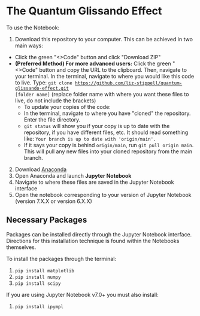 # The Quantum Glissando Effect

To use the Notebook:
1. Download this repository to your computer. This can be achieved in two main ways:
  - Click the green "<>Code" button and click "Download ZIP"
  - <b>(Preferred Method) For more advanced users:</b> Click the green "<>Code" button and copy the URL to the clipboard. Then, navigate to your terminal. In the terminal, navigate to where you would like this code to live. Type: <code>git clone https://github.com/liz-stippell/quantum-glissando-effect.git [folder name]</code> (replace folder name with where you want these files to live, do not include the brackets)
      -  To update your copies of the code:
      -  In the terminal, navigate to where you have "cloned" the repository. Enter the file directory.
      -  `git status` will show you if your copy is up to date with the repository, if you have different files, etc. It should read something like: `Your branch is up to date with 'origin/main'.`
      -  If it says your copy is behind `origin/main`, run `git pull origin main`. This will pull any new files into your cloned repository from the main branch.
2. Download [Anaconda](https://www.anaconda.com/download?utm_source=anacondadocs&utm_medium=documentation&utm_campaign=download&utm_content=installwindows)
3. Open Anaconda and launch <b>Jupyter Notebook</b>
4. Navigate to where these files are saved in the Jupyter Notebook interface
5. Open the notebook corresponding to your version of Jupyter Notebook (version 7.X.X or version 6.X.X)

## Necessary Packages
Packages can be installed directly through the Jupyter Notebook interface. Directions for this installation technique is found within the Notebooks themselves.

To install the packages through the terminal:
1. `pip install matplotlib`
2. `pip install numpy`
3. `pip install scipy`

If you are using Jupyter Notebook v7.0+ you must also install:
1. `pip install ipympl`
